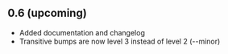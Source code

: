 ## 0.6 (upcoming)

* Added documentation and changelog
* Transitive bumps are now level 3 instead of level 2 (--minor)
